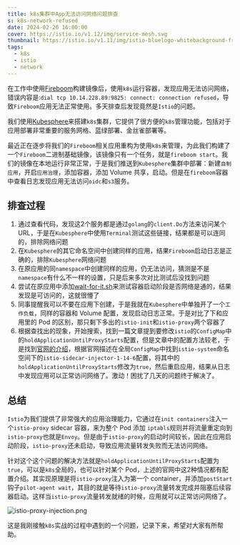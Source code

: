 ```yaml
---
title: k8s集群中App无法访问网络问题排查
s: k8s-network-refused
date: 2024-02-26 16:00:00
cover: https://istio.io/v1.12/img/service-mesh.svg
thumbnail: https://istio.io/v1.11/img/istio-bluelogo-whitebackground-framed.svg
tags:
  - k8s
  - istio
  - network
---
```

在工作中使用[Fireboom](https://fireboom.io)构建镜像后，使用`k8s`运行容器，发现应用无法访问网络，错误内容是:`dial tcp 10.14.228.89:9825: connect: connection refused`，导致`Fireboom`应用无法正常使用。多天排查后发现竟然是`Istio`的问题。

<!-- more -->
我们使用[Kubesphere](https://kubesphere.io/)来搭建`k8s`集群，它提供了很方便的`k8s`管理功能，包括对于应用部署非常重要的服务网格、蓝绿部署、金丝雀部署等。

最近正在逐步将我们的`Fireboom`相关应用重构为使用`k8s`来管理，为此我们构建了一个`Fireboom`二进制基础镜像，该镜像只有一个任务，就是`fireboom start`。我们的镜像在本地运行非常正常，于是我们推送到`Kubesphere`集群中部署：新建`自制应用`，开启`应用治理`，添加容器，添加 Volume 共享，启动。但是在`fireboom`容器中查看日志发现应用无法访问`oidc`和`s3`服务。

## 排查过程

1. 通过查看代码，发现这2个服务都是通过`golang`的`client.Do`方法来访问某个 URL，于是在`Kubesphere`中使用`Terminal`测试这些链接，结果都是可以连同的，排除网络问题
2. 在`Kubesphere`的其它命名空间中创建同样的应用，结果`Fireboom`启动日志是正确的，排除`Kubesphere`网络问题
3. 在原应用的同`namespace`中创建同样的应用，仍无法访问，猜测是不是`namespace`有什么不一样的设置，只是后来多次对比测试后没找到问题
4. 尝试在原应用中添加[wait-for-it.sh](https://github.com/vishnubob/wait-for-it)来测试容器启动阶段是否网络是通的，结果发现是可访问的，这就很懵了
5. 同事提醒我可以不要在应用下创建，于是我就在`Kubesphere`中单独开了一个`工作负载`，同样的容器和 Volume 配置，发现启动日志正常。于是对比了下和应用里的 Pod 的区别，那只剩下多出的`istio-init`和`istio-proxy`两个容器了
6. 根据查找出的现象，开始搜索，找到一篇文章提到要修改`istio`的`ConfigMap`中的`holdApplicationUntilProxyStarts`配置，但是文章中的配置方法较老，于是找到[官网的介绍](https://istio.io/v1.14/docs/ops/common-problems/injection/#pod-or-containers-start-with-network-issues-if-istio-proxy-is-not-ready)，根据官网描述在全局`ConfigMap`中找到`istio-system`命名空间下的`istio-sidecar-injector-1-14-6`配置，将其中的`holdApplicationUntilProxyStarts`修改为`true`，然后重启应用，结果从日志中发现应用可以正常访问网络了。激动！困扰了几天的问题终于解决了。

## 总结

`Istio`为我们提供了非常强大的应用治理能力，它通过在`init containers`注入一个`istio-proxy` sidecar 容器，来为整个 Pod 添加 `iptabls`规则并将流量重定向到`istio-proxy`也就是`Envoy`。但是由于`istio-proxy`的启动时间较长，因此在应用启动阶段，`istio-proxy`还未启动，导致应用流量转发失败而无法访问网络。

针对这个这个问题的解决方法就是`holdApplicationUntilProxyStarts`配置为`true`，可以是`k8s`全局的，也可以针对某个 Pod，上述的官网中这2种情况都有配置介绍。其实现原理是将`istio-proxy`注入为第一个 container，并添加`postStart`钩子`pilot-agent wait`，其目的就是等待`istio-proxy`流量转发完成并阻塞后续容器启动。这样当`istio-proxy`流量转发就绪的时候，应用就可以正常访问网络了。

![istio-proxy-injection.png](/images/k8s/istio-postStart.png)

这是我刚接触`k8s`实战的过程中遇到的一个问题，记录下来，希望对大家有所帮助。
